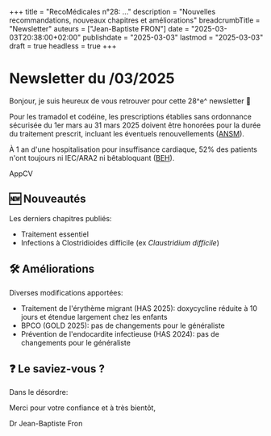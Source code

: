 +++
title = "RecoMédicales n°28:  ..."
description = "Nouvelles recommandations, nouveaux chapitres et améliorations"
breadcrumbTitle = "Newsletter"
auteurs = ["Jean-Baptiste FRON"]
date = "2025-03-03T20:38:00+02:00"
publishdate = "2025-03-03"
lastmod = "2025-03-03"
draft = true
headless = true
+++

# Newsletter du /03/2025

Bonjour, je suis heureux de vous retrouver pour cette 28^e^ newsletter 📰

Pour les tramadol et codéine, les prescriptions établies sans ordonnance sécurisée du 1er mars au 31 mars 2025 doivent être honorées pour la durée du traitement prescrit, incluant les éventuels renouvellements ([ANSM](https://ansm.sante.fr/actualites/tramadol-et-codeine-les-nouvelles-regles-de-prescription-et-delivrance-entrent-en-vigueur-le-1er-mars-2025)).

À 1 an d'une hospitalisation pour insuffisance cardiaque, 52% des patients n'ont toujours ni IEC/ARA2 ni bêtabloquant ([BEH](https://beh.santepubliquefrance.fr/beh/2025/HS/2025_HS_4.html)).

AppCV

## 🆕 Nouveautés

Les derniers chapitres publiés:

- Traitement essentiel
- Infections à Clostridioides difficile (ex *Claustridium difficile*)

## 🛠️ Améliorations

Diverses modifications apportées:

- Traitement de l'érythème migrant (HAS 2025): doxycycline réduite à 10 jours et étendue largement chez les enfants
- BPCO (GOLD 2025): pas de changements pour le généraliste
- Prévention de l'endocardite infectieuse (HAS 2024): pas de changements pour le généraliste

## ❓ Le saviez-vous ?

Dans le désordre:



Merci pour votre confiance et à très bientôt,

Dr Jean-Baptiste Fron
